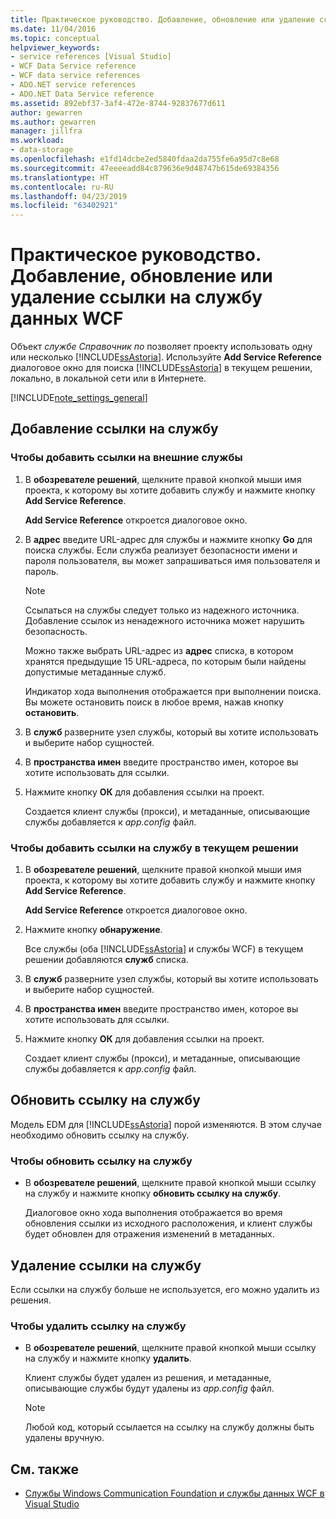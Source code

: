 ```yaml
---
title: Практическое руководство. Добавление, обновление или удаление ссылки на службу данных WCF
ms.date: 11/04/2016
ms.topic: conceptual
helpviewer_keywords:
- service references [Visual Studio]
- WCF Data Service reference
- WCF data service references
- ADO.NET service references
- ADO.NET Data Service reference
ms.assetid: 892ebf37-3af4-472e-8744-92837677d611
author: gewarren
ms.author: gewarren
manager: jillfra
ms.workload:
- data-storage
ms.openlocfilehash: e1fd14dcbe2ed5840fdaa2da755fe6a95d7c8e68
ms.sourcegitcommit: 47eeeeadd84c879636e9d48747b615de69384356
ms.translationtype: HT
ms.contentlocale: ru-RU
ms.lasthandoff: 04/23/2019
ms.locfileid: "63402921"
---
```

# <a name="how-to-add-update-or-remove-a-wcf-data-service-reference"></a>Практическое руководство. Добавление, обновление или удаление ссылки на службу данных WCF
Объект *службе Справочник по* позволяет проекту использовать одну или несколько [!INCLUDE[ssAstoria](../data-tools/includes/ssastoria_md.md)]. Используйте **Add Service Reference** диалоговое окно для поиска [!INCLUDE[ssAstoria](../data-tools/includes/ssastoria_md.md)] в текущем решении, локально, в локальной сети или в Интернете.

[!INCLUDE[note_settings_general](../data-tools/includes/note_settings_general_md.md)]

## <a name="add-a-service-reference"></a>Добавление ссылки на службу

### <a name="to-add-a-reference-to-an-external-service"></a>Чтобы добавить ссылки на внешние службы

1. В **обозревателе решений**, щелкните правой кнопкой мыши имя проекта, к которому вы хотите добавить службу и нажмите кнопку **Add Service Reference**.

     **Add Service Reference** откроется диалоговое окно.

2. В **адрес** введите URL-адрес для службы и нажмите кнопку **Go** для поиска службы. Если служба реализует безопасности имени и пароля пользователя, вы может запрашиваться имя пользователя и пароль.

    > [!NOTE]
    > Ссылаться на службы следует только из надежного источника. Добавление ссылок из ненадежного источника может нарушить безопасность.

     Можно также выбрать URL-адрес из **адрес** списка, в котором хранятся предыдущие 15 URL-адреса, по которым были найдены допустимые метаданные служб.

     Индикатор хода выполнения отображается при выполнении поиска. Вы можете остановить поиск в любое время, нажав кнопку **остановить**.

3. В **служб** разверните узел службы, который вы хотите использовать и выберите набор сущностей.

4. В **пространства имен** введите пространство имен, которое вы хотите использовать для ссылки.

5. Нажмите кнопку **ОК** для добавления ссылки на проект.

     Создается клиент службы (прокси), и метаданные, описывающие службы добавляется к *app.config* файл.

### <a name="to-add-a-reference-to-a-service-in-the-current-solution"></a>Чтобы добавить ссылки на службу в текущем решении

1. В **обозревателе решений**, щелкните правой кнопкой мыши имя проекта, к которому вы хотите добавить службу и нажмите кнопку **Add Service Reference**.

    **Add Service Reference** откроется диалоговое окно.

2. Нажмите кнопку **обнаружение**.

    Все службы (оба [!INCLUDE[ssAstoria](../data-tools/includes/ssastoria_md.md)] и службы WCF) в текущем решении добавляются **служб** списка.

3. В **служб** разверните узел службы, который вы хотите использовать и выберите набор сущностей.

4. В **пространства имен** введите пространство имен, которое вы хотите использовать для ссылки.

5. Нажмите кнопку **ОК** для добавления ссылки на проект.

    Создает клиент службы (прокси), и метаданные, описывающие службы добавляется к *app.config* файл.

## <a name="update-a-service-reference"></a>Обновить ссылку на службу
 Модель EDM для [!INCLUDE[ssAstoria](../data-tools/includes/ssastoria_md.md)] порой изменяются. В этом случае необходимо обновить ссылку на службу.

### <a name="to-update-a-service-reference"></a>Чтобы обновить ссылку на службу

- В **обозревателе решений**, щелкните правой кнопкой мыши ссылку на службу и нажмите кнопку **обновить ссылку на службу**.

     Диалоговое окно хода выполнения отображается во время обновления ссылки из исходного расположения, и клиент службы будет обновлен для отражения изменений в метаданных.

## <a name="remove-a-service-reference"></a>Удаление ссылки на службу
 Если ссылки на службу больше не используется, его можно удалить из решения.

### <a name="to-remove-a-service-reference"></a>Чтобы удалить ссылку на службу

- В **обозревателе решений**, щелкните правой кнопкой мыши ссылку на службу и нажмите кнопку **удалить**.

     Клиент службы будет удален из решения, и метаданные, описывающие службы будут удалены из *app.config* файл.

    > [!NOTE]
    > Любой код, который ссылается на ссылку на службу должны быть удалены вручную.

## <a name="see-also"></a>См. также

- [Службы Windows Communication Foundation и службы данных WCF в Visual Studio](../data-tools/windows-communication-foundation-services-and-wcf-data-services-in-visual-studio.md)